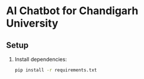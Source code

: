 # AI Chatbot for Chandigarh University

## Setup
1. Install dependencies:
   ```bash
   pip install -r requirements.txt